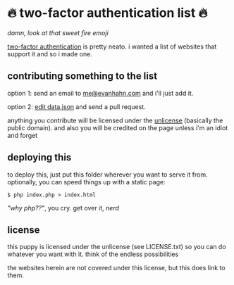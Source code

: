 :fire: two-factor authentication list :fire:
============================================

*damn, look at that sweet fire emoji*

[two-factor authentication](http://news.cnet.com/8301-1009_3-57586014-83/) is pretty neato. i wanted a list of websites that support it and so i made one.

contributing something to the list
----------------------------------

option 1: send an email to me@evanhahn.com and i'll just add it.

option 2: [edit data.json](https://github.com/EvanHahn/two-factor-auth-list/edit/master/data.json) and send a pull request.

anything you contribute will be licensed under the [unlicense](http://unlicense.org/) (basically the public domain). and also you will be credited on the page unless i'm an idiot and forget

deploying this
--------------

to deploy this, just put this folder wherever you want to serve it from. optionally, you can speed things up with a static page:

    $ php index.php > index.html

*"why php??"*, you cry. get over it, *nerd*

license
-------

this puppy is licensed under the unlicense (see LICENSE.txt) so you can do whatever you want with it. think of the endless possibilities

the websites herein are not covered under this license, but this does link to them.
